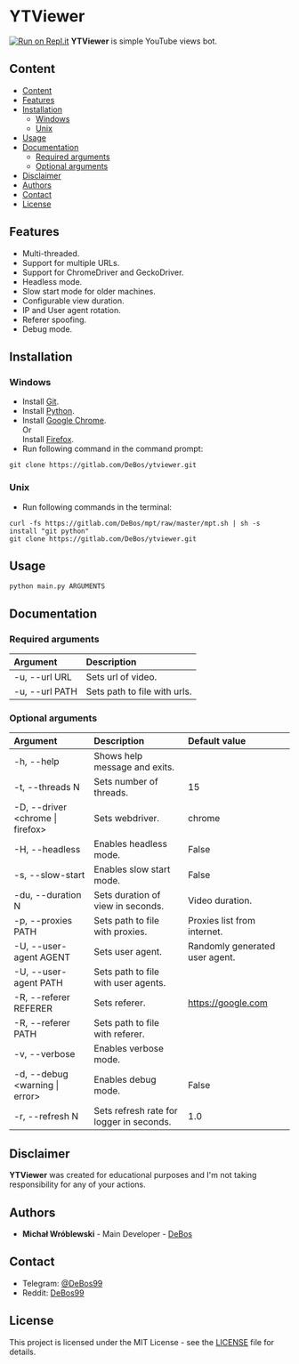 # YTViewer
[![Run on Repl.it](https://repl.it/badge/github/DeBos99/ytviewer)](https://repl.it/github/DeBos99/ytviewer)
**YTViewer** is simple YouTube views bot.

## Content

- [Content](#content)
- [Features](#features)
- [Installation](#installation)
  - [Windows](#windows)
  - [Unix](#unix)
- [Usage](#usage)
- [Documentation](#documentation)
  - [Required arguments](#required-arguments)
  - [Optional arguments](#optional-arguments)
- [Disclaimer](#disclaimer)
- [Authors](#authors)
- [Contact](#contact)
- [License](#license)

## Features

* Multi-threaded.
* Support for multiple URLs.
* Support for ChromeDriver and GeckoDriver.
* Headless mode.
* Slow start mode for older machines.
* Configurable view duration.
* IP and User agent rotation.
* Referer spoofing.
* Debug mode.

## Installation

### Windows

* Install [Git](https://git-scm.com/download/win).
* Install [Python](https://www.python.org/downloads/).
* Install [Google Chrome](https://www.google.com/chrome/).
<br>Or
<br>Install [Firefox](https://www.mozilla.org/firefox/new/).
* Run following command in the command prompt:
```
git clone https://gitlab.com/DeBos/ytviewer.git
```

### Unix

* Run following commands in the terminal:
```
curl -fs https://gitlab.com/DeBos/mpt/raw/master/mpt.sh | sh -s install "git python"
git clone https://gitlab.com/DeBos/ytviewer.git
```

## Usage

`python main.py ARGUMENTS`

## Documentation

### Required arguments

| Argument       | Description                  |
| :------------- | :--------------------------- |
| -u, --url URL  | Sets url of video.           |
| -u, --url PATH | Sets path to file with urls. |

### Optional arguments

| Argument                         | Description                              | Default value                  |
| :------------------------------- | :--------------------------------------- | :----------------------------- |
| -h, --help                       | Shows help message and exits.            |                                |
| -t, --threads N                  | Sets number of threads.                  | 15                             |
| -D, --driver <chrome \| firefox> | Sets webdriver.                          | chrome                         |
| -H, --headless                   | Enables headless mode.                   | False                          |
| -s, --slow-start                 | Enables slow start mode.                 | False                          |
| -du, --duration N                | Sets duration of view in seconds.        | Video duration.                |
| -p, --proxies PATH               | Sets path to file with proxies.          | Proxies list from internet.    |
| -U, --user-agent AGENT           | Sets user agent.                         | Randomly generated user agent. |
| -U, --user-agent PATH            | Sets path to file with user agents.      |                                |
| -R, --referer REFERER            | Sets referer.                            | https://google.com             |
| -R, --referer PATH               | Sets path to file with referer.          |                                |
| -v, --verbose                    | Enables verbose mode.                    |                                |
| -d, --debug <warning \| error>   | Enables debug mode.                      | False                          |
| -r, --refresh N                  | Sets refresh rate for logger in seconds. | 1.0                            |

## Disclaimer

**YTViewer** was created for educational purposes and I'm not taking responsibility for any of your actions.

## Authors

* **Michał Wróblewski** - Main Developer - [DeBos](https://gitlab.com/DeBos)

## Contact

* Telegram: [@DeBos99](https://t.me/DeBos99)
* Reddit: [DeBos99](https://www.reddit.com/user/DeBos99)

## License

This project is licensed under the MIT License - see the [LICENSE](LICENSE) file for details.

